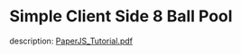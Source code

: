 # Simple Client Side 8 Ball Pool

description: [PaperJS_Tutorial.pdf](https://github.com/AS-MCMXCIX/Web_Midterm_Reasearch/files/7763598/PaperJS_Tutorial.pdf)
